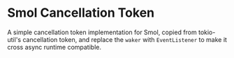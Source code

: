 # Smol Cancellation Token

A simple cancellation token implementation for Smol, copied from tokio-util's cancellation token, and replace the `waker` with `EventListener` to make it cross async runtime compatible.
